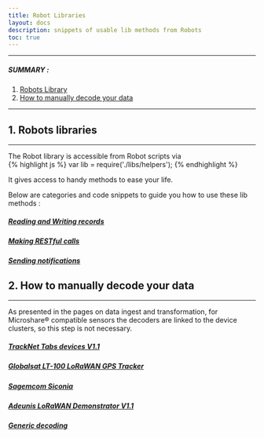 ```yaml
---
title: Robot Libraries
layout: docs
description: snippets of usable lib methods from Robots
toc: true
---
```


---------------------------------------

##### SUMMARY : 

1. [Robots Library](./#1-robots-libraries)
3. [How to manually decode your data](./#3-access-to-device-cluster)

---------------------------------------

## 1. Robots libraries
---------------------------------------

The Robot library is accessible from Robot scripts via  
{% highlight js %} var lib = require('./libs/helpers'); {% endhighlight %}

It gives access to handy methods to ease your life.

Below are categories and code snippets to guide you how to use these lib methods :

#####  [Reading and Writing records](read-and-write)
#####  [Making RESTful calls](making-restful-calls)
#####  [Sending notifications](sending-notifications)



## 2. How to manually decode your data 
---------------------------------------

As presented in the pages on data ingest and transformation, for Microshare® compatible sensors the decoders are linked to the device clusters, so this step is not necessary. 

#####  [TrackNet Tabs devices V1.1](tracknet-tabs)
#####  [Globalsat LT-100 LoRaWAN GPS Tracker](globalsat-lt-100)
#####  [Sagemcom Siconia](sagemcom-siconia)
#####  [Adeunis LoRaWAN Demonstrator V1.1](adeunis-demonstrator)
#####  [Generic decoding](decoding-payloads)